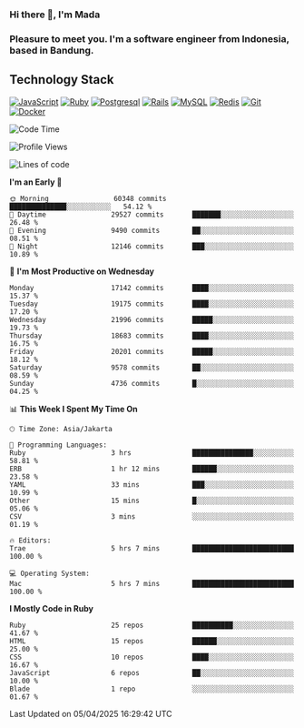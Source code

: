 ### Hi there 👋, I'm Mada
### Pleasure to meet you. I'm a software engineer from Indonesia, based in Bandung.

## Technology Stack

[![JavaScript](https://img.shields.io/badge/-JavaScript-%23F7DF1C?style=flat-square&logo=javascript&logoColor=000000&labelColor=%23F7DF1C&color=%23FFCE5A)](https://www.javascript.com/)
[![Ruby](https://img.shields.io/badge/Ruby-CC342D?style=flat-square&logo=ruby&logoColor=white)](https://www.ruby-lang.org/en/)
[![Postgresql](https://img.shields.io/badge/PostgreSQL-316192?style=flat-square&logo=postgresql&logoColor=ffffff)](https://www.postgresql.org/)
[![Rails](https://img.shields.io/badge/Ruby_on_Rails-CC0000?style=flat-square&logo=ruby-on-rails&logoColor=white)](https://rubyonrails.org/)
[![MySQL](https://img.shields.io/badge/-MySQL-4479A1?style=flat-square&logo=MySQL&logoColor=ffffff)](https://www.mysql.com/)
[![Redis](https://img.shields.io/badge/-Redis-DC382D?style=flat-square&logo=Redis&logoColor=ffffff)](https://redis.io/)
[![Git](https://img.shields.io/badge/-Git-%23F05032?style=flat-square&logo=git&logoColor=%23ffffff)](https://git-scm.com/)
[![Docker](https://img.shields.io/badge/-Docker-2496ED?style=flat-square&logo=docker&logoColor=ffffff)](https://www.docker.com/)
<!--
**madaarya/madaarya** is a ✨ _special_ ✨ repository because its `README.md` (this file) appears on your GitHub profile.

Here are some ideas to get you started:

- 🔭 I’m currently working on ...
- 🌱 I’m currently learning ...
- 👯 I’m looking to collaborate on ...
- 🤔 I’m looking for help with ...
- 💬 Ask me about ...
- 📫 How to reach me: ...
- 😄 Pronouns: ...
- ⚡ Fun fact: ...
-->
<!--START_SECTION:waka-->
![Code Time](http://img.shields.io/badge/Code%20Time-7%2C181%20hrs%209%20mins-blue)

![Profile Views](http://img.shields.io/badge/Profile%20Views-0-blue)

![Lines of code](https://img.shields.io/badge/From%20Hello%20World%20I%27ve%20Written-49.9%20million%20lines%20of%20code-blue)

**I'm an Early 🐤** 

```text
🌞 Morning                60348 commits       ██████████████░░░░░░░░░░░   54.12 % 
🌆 Daytime                29527 commits       ███████░░░░░░░░░░░░░░░░░░   26.48 % 
🌃 Evening                9490 commits        ██░░░░░░░░░░░░░░░░░░░░░░░   08.51 % 
🌙 Night                  12146 commits       ███░░░░░░░░░░░░░░░░░░░░░░   10.89 % 
```
📅 **I'm Most Productive on Wednesday** 

```text
Monday                   17142 commits       ████░░░░░░░░░░░░░░░░░░░░░   15.37 % 
Tuesday                  19175 commits       ████░░░░░░░░░░░░░░░░░░░░░   17.20 % 
Wednesday                21996 commits       █████░░░░░░░░░░░░░░░░░░░░   19.73 % 
Thursday                 18683 commits       ████░░░░░░░░░░░░░░░░░░░░░   16.75 % 
Friday                   20201 commits       █████░░░░░░░░░░░░░░░░░░░░   18.12 % 
Saturday                 9578 commits        ██░░░░░░░░░░░░░░░░░░░░░░░   08.59 % 
Sunday                   4736 commits        █░░░░░░░░░░░░░░░░░░░░░░░░   04.25 % 
```


📊 **This Week I Spent My Time On** 

```text
🕑︎ Time Zone: Asia/Jakarta

💬 Programming Languages: 
Ruby                     3 hrs               ███████████████░░░░░░░░░░   58.81 % 
ERB                      1 hr 12 mins        ██████░░░░░░░░░░░░░░░░░░░   23.58 % 
YAML                     33 mins             ███░░░░░░░░░░░░░░░░░░░░░░   10.99 % 
Other                    15 mins             █░░░░░░░░░░░░░░░░░░░░░░░░   05.06 % 
CSV                      3 mins              ░░░░░░░░░░░░░░░░░░░░░░░░░   01.19 % 

🔥 Editors: 
Trae                     5 hrs 7 mins        █████████████████████████   100.00 % 

💻 Operating System: 
Mac                      5 hrs 7 mins        █████████████████████████   100.00 % 
```

**I Mostly Code in Ruby** 

```text
Ruby                     25 repos            ██████████░░░░░░░░░░░░░░░   41.67 % 
HTML                     15 repos            ██████░░░░░░░░░░░░░░░░░░░   25.00 % 
CSS                      10 repos            ████░░░░░░░░░░░░░░░░░░░░░   16.67 % 
JavaScript               6 repos             ██░░░░░░░░░░░░░░░░░░░░░░░   10.00 % 
Blade                    1 repo              ░░░░░░░░░░░░░░░░░░░░░░░░░   01.67 % 
```




 Last Updated on 05/04/2025 16:29:42 UTC
<!--END_SECTION:waka-->
